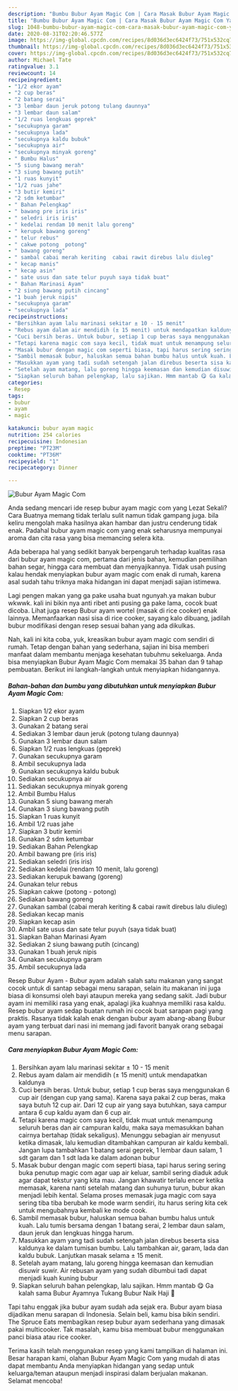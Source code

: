```yaml
---
description: "Bumbu Bubur Ayam Magic Com | Cara Masak Bubur Ayam Magic Com Yang Sempurna"
title: "Bumbu Bubur Ayam Magic Com | Cara Masak Bubur Ayam Magic Com Yang Sempurna"
slug: 1048-bumbu-bubur-ayam-magic-com-cara-masak-bubur-ayam-magic-com-yang-sempurna
date: 2020-08-31T02:20:46.577Z
image: https://img-global.cpcdn.com/recipes/8d036d3ec6424f73/751x532cq70/bubur-ayam-magic-com-foto-resep-utama.jpg
thumbnail: https://img-global.cpcdn.com/recipes/8d036d3ec6424f73/751x532cq70/bubur-ayam-magic-com-foto-resep-utama.jpg
cover: https://img-global.cpcdn.com/recipes/8d036d3ec6424f73/751x532cq70/bubur-ayam-magic-com-foto-resep-utama.jpg
author: Michael Tate
ratingvalue: 3.1
reviewcount: 14
recipeingredient:
- "1/2 ekor ayam"
- "2 cup beras"
- "2 batang serai"
- "3 lembar daun jeruk potong tulang daunnya"
- "3 lembar daun salam"
- "1/2 ruas lengkuas geprek"
- "secukupnya garam"
- "secukupnya lada"
- "secukupnya kaldu bubuk"
- "secukupnya air"
- "secukupnya minyak goreng"
- " Bumbu Halus"
- "5 siung bawang merah"
- "3 siung bawang putih"
- "1 ruas kunyit"
- "1/2 ruas jahe"
- "3 butir kemiri"
- "2 sdm ketumbar"
- " Bahan Pelengkap"
- " bawang pre iris iris"
- " seledri iris iris"
- " kedelai rendam 10 menit lalu goreng"
- " kerupuk bawang goreng"
- " telur rebus"
- " cakwe potong  potong"
- " bawang goreng"
- " sambal cabai merah keriting  cabai rawit direbus lalu diuleg"
- " kecap manis"
- " kecap asin"
- " sate usus dan sate telur puyuh saya tidak buat"
- " Bahan Marinasi Ayam"
- "2 siung bawang putih cincang"
- "1 buah jeruk nipis"
- "secukupnya garam"
- "secukupnya lada"
recipeinstructions:
- "Bersihkan ayam lalu marinasi sekitar ± 10 - 15 menit"
- "Rebus ayam dalam air mendidih (± 15 menit) untuk mendapatkan kaldunya"
- "Cuci bersih beras. Untuk bubur, setiap 1 cup beras saya menggunakan 6 cup air (dengan cup yang sama). Karena saya pakai 2 cup beras, maka saya butuh 12 cup air. Dari 12 cup air yang saya butuhkan, saya campur antara 6 cup kaldu ayam dan 6 cup air."
- "Tetapi karena magic com saya kecil, tidak muat untuk menampung seluruh beras dan air campuran kaldu, maka saya memasukkan bahan cairnya bertahap (tidak sekaligus). Menunggu sebagian air menyusut ketika dimasak, lalu kemudian ditambahkan campuran air kaldu kembali. Jangan lupa tambahkan 1 batang serai geprek, 1 lembar daun salam, 1 sdt garam dan 1 sdt lada ke dalam adonan bubur"
- "Masak bubur dengan magic com seperti biasa, tapi harus sering sering buka penutup magic com agar uap air keluar, sambil sering diaduk aduk agar dapat tekstur yang kita mau. Jangan khawatir terlalu encer ketika memasak, karena nanti setelah matang dan suhunya turun, bubur akan menjadi lebih kental. Selama proses memasak juga magic com saya sering tiba tiba berubah ke mode warm sendiri, itu harus sering kita cek untuk mengubahnya kembali ke mode cook."
- "Sambil memasak bubur, haluskan semua bahan bumbu halus untuk kuah. Lalu tumis bersama dengan 1 batang serai, 2 lembar daun salam, daun jeruk dan lengkuas hingga harum."
- "Masukkan ayam yang tadi sudah setengah jalan direbus beserta sisa kaldunya ke dalam tumisan bumbu. Lalu tambahkan air, garam, lada dan kaldu bubuk. Lanjutkan masak selama ± 15 menit."
- "Setelah ayam matang, lalu goreng hingga keemasan dan kemudian disuwir suwir. Air rebusan ayam yang sudah dibumbui tadi dapat menjadi kuah kuning bubur"
- "Siapkan seluruh bahan pelengkap, lalu sajikan. Hmm mantab 😋 Ga kalah sama Bubur Ayamnya Tukang Bubur Naik Haji 🤭"
categories:
- Resep
tags:
- bubur
- ayam
- magic

katakunci: bubur ayam magic 
nutrition: 254 calories
recipecuisine: Indonesian
preptime: "PT23M"
cooktime: "PT36M"
recipeyield: "1"
recipecategory: Dinner

---
```



![Bubur Ayam Magic Com](https://img-global.cpcdn.com/recipes/8d036d3ec6424f73/751x532cq70/bubur-ayam-magic-com-foto-resep-utama.jpg)

Anda sedang mencari ide resep bubur ayam magic com yang Lezat Sekali? Cara Buatnya memang tidak terlalu sulit namun tidak gampang juga. bila keliru mengolah maka hasilnya akan hambar dan justru cenderung tidak enak. Padahal bubur ayam magic com yang enak seharusnya mempunyai aroma dan cita rasa yang bisa memancing selera kita.

Ada beberapa hal yang sedikit banyak berpengaruh terhadap kualitas rasa dari bubur ayam magic com, pertama dari jenis bahan, kemudian pemilihan bahan segar, hingga cara membuat dan menyajikannya. Tidak usah pusing kalau hendak menyiapkan bubur ayam magic com enak di rumah, karena asal sudah tahu triknya maka hidangan ini dapat menjadi sajian istimewa.

Lagi pengen makan yang ga pake usaha buat ngunyah.ya makan bubur wkwwk. kali ini bikin nya anti ribet anti pusing ga pake lama, cocok buat dicoba. Lihat juga resep Bubur ayam wortel (masak di rice cooker) enak lainnya. Memanfaarkan nasi sisa di rice cooker, sayang kalo dibuang, jadilah bubur modifikasi dengan resep sesuai bahan yang ada dikulkas.


Nah, kali ini kita coba, yuk, kreasikan bubur ayam magic com sendiri di rumah. Tetap dengan bahan yang sederhana, sajian ini bisa memberi manfaat dalam membantu menjaga kesehatan tubuhmu sekeluarga. Anda bisa menyiapkan Bubur Ayam Magic Com memakai 35 bahan dan 9 tahap pembuatan. Berikut ini langkah-langkah untuk menyiapkan hidangannya.

<!--inarticleads1-->

##### Bahan-bahan dan bumbu yang dibutuhkan untuk menyiapkan Bubur Ayam Magic Com:

1. Siapkan 1/2 ekor ayam
1. Siapkan 2 cup beras
1. Gunakan 2 batang serai
1. Sediakan 3 lembar daun jeruk (potong tulang daunnya)
1. Gunakan 3 lembar daun salam
1. Siapkan 1/2 ruas lengkuas (geprek)
1. Gunakan secukupnya garam
1. Ambil secukupnya lada
1. Gunakan secukupnya kaldu bubuk
1. Sediakan secukupnya air
1. Sediakan secukupnya minyak goreng
1. Ambil  Bumbu Halus
1. Gunakan 5 siung bawang merah
1. Gunakan 3 siung bawang putih
1. Siapkan 1 ruas kunyit
1. Ambil 1/2 ruas jahe
1. Siapkan 3 butir kemiri
1. Gunakan 2 sdm ketumbar
1. Sediakan  Bahan Pelengkap
1. Ambil  bawang pre (iris iris)
1. Sediakan  seledri (iris iris)
1. Sediakan  kedelai (rendam 10 menit, lalu goreng)
1. Sediakan  kerupuk bawang (goreng)
1. Gunakan  telur rebus
1. Siapkan  cakwe (potong - potong)
1. Sediakan  bawang goreng
1. Gunakan  sambal (cabai merah keriting &amp; cabai rawit direbus lalu diuleg)
1. Sediakan  kecap manis
1. Siapkan  kecap asin
1. Ambil  sate usus dan sate telur puyuh (saya tidak buat)
1. Siapkan  Bahan Marinasi Ayam
1. Sediakan 2 siung bawang putih (cincang)
1. Gunakan 1 buah jeruk nipis
1. Gunakan secukupnya garam
1. Ambil secukupnya lada


Resep Bubur Ayam - Bubur ayam adalah salah satu makanan yang sangat cocok untuk di santap sebagai menu sarapan, selain itu makanan ini juga biasa di konsumsi oleh bayi ataupun mereka yang sedang sakit. Jadi bubur ayam ini memiliki rasa yang enak, apalagi jika kuahnya memiliki rasa kaldu. Resep bubur ayam sedap buatan rumah ini cocok buat sarapan pagi yang praktis. Rasanya tidak kalah enak dengan bubur ayam abang-abang Bubur ayam yang terbuat dari nasi ini memang jadi favorit banyak orang sebagai menu sarapan. 

<!--inarticleads2-->

##### Cara menyiapkan Bubur Ayam Magic Com:

1. Bersihkan ayam lalu marinasi sekitar ± 10 - 15 menit
1. Rebus ayam dalam air mendidih (± 15 menit) untuk mendapatkan kaldunya
1. Cuci bersih beras. Untuk bubur, setiap 1 cup beras saya menggunakan 6 cup air (dengan cup yang sama). Karena saya pakai 2 cup beras, maka saya butuh 12 cup air. Dari 12 cup air yang saya butuhkan, saya campur antara 6 cup kaldu ayam dan 6 cup air.
1. Tetapi karena magic com saya kecil, tidak muat untuk menampung seluruh beras dan air campuran kaldu, maka saya memasukkan bahan cairnya bertahap (tidak sekaligus). Menunggu sebagian air menyusut ketika dimasak, lalu kemudian ditambahkan campuran air kaldu kembali. Jangan lupa tambahkan 1 batang serai geprek, 1 lembar daun salam, 1 sdt garam dan 1 sdt lada ke dalam adonan bubur
1. Masak bubur dengan magic com seperti biasa, tapi harus sering sering buka penutup magic com agar uap air keluar, sambil sering diaduk aduk agar dapat tekstur yang kita mau. Jangan khawatir terlalu encer ketika memasak, karena nanti setelah matang dan suhunya turun, bubur akan menjadi lebih kental. Selama proses memasak juga magic com saya sering tiba tiba berubah ke mode warm sendiri, itu harus sering kita cek untuk mengubahnya kembali ke mode cook.
1. Sambil memasak bubur, haluskan semua bahan bumbu halus untuk kuah. Lalu tumis bersama dengan 1 batang serai, 2 lembar daun salam, daun jeruk dan lengkuas hingga harum.
1. Masukkan ayam yang tadi sudah setengah jalan direbus beserta sisa kaldunya ke dalam tumisan bumbu. Lalu tambahkan air, garam, lada dan kaldu bubuk. Lanjutkan masak selama ± 15 menit.
1. Setelah ayam matang, lalu goreng hingga keemasan dan kemudian disuwir suwir. Air rebusan ayam yang sudah dibumbui tadi dapat menjadi kuah kuning bubur
1. Siapkan seluruh bahan pelengkap, lalu sajikan. Hmm mantab 😋 Ga kalah sama Bubur Ayamnya Tukang Bubur Naik Haji 🤭


Tapi tahu enggak jika bubur ayam sudah ada sejak era. Bubur ayam biasa dijadikan menu sarapan di Indonesia. Selain beli, kamu bisa bikin sendiri. The Spruce Eats membagikan resep bubur ayam sederhana yang dimasak pakai multicooker. Tak masalah, kamu bisa membuat bubur menggunakan panci biasa atau rice cooker. 

Terima kasih telah menggunakan resep yang kami tampilkan di halaman ini. Besar harapan kami, olahan Bubur Ayam Magic Com yang mudah di atas dapat membantu Anda menyiapkan hidangan yang sedap untuk keluarga/teman ataupun menjadi inspirasi dalam berjualan makanan. Selamat mencoba!
